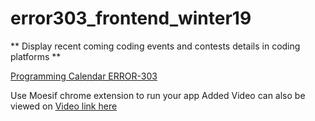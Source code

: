 # error303_frontend_winter19
** Display recent coming coding events and contests details in coding platforms ** 

[Programming Calendar ERROR-303](https://deus-oc.github.io/)

Use Moesif chrome extension to run your app
Added Video can also be viewed on 
[Video link here](https://drive.google.com/open?id=1-bfkppYHKHdzOrz_lZAvpXPzwVZ8snS6)
